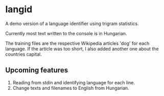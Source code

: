 langid
======

A demo version of a language identifier using trigram statistics.

Currently most text written to the console is in Hungarian.

The training files are the respective Wikipedia articles 'dog' for each language.
If the article was too short, I also added another one about the countries capital.

## Upcoming features

1. Reading from stdin and identifying language for each line.
2. Change texts and filenames to English from Hungarian.
